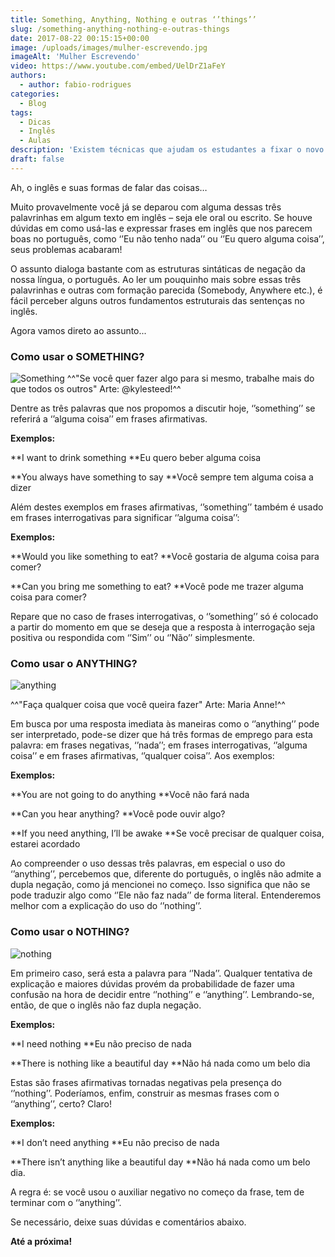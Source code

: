 ```yaml
---
title: Something, Anything, Nothing e outras ‘’things’’
slug: /something-anything-nothing-e-outras-things
date: 2017-08-22 00:15:15+00:00
image: /uploads/images/mulher-escrevendo.jpg
imageAlt: 'Mulher Escrevendo'
video: https://www.youtube.com/embed/UelDrZ1aFeY
authors:
  - author: fabio-rodrigues
categories:
  - Blog
tags:
  - Dicas
  - Inglês
  - Aulas
description: 'Existem técnicas que ajudam os estudantes a fixar o novo vocabulário'
draft: false
---
```


Ah, o inglês e suas formas de falar das coisas…

Muito provavelmente você já se deparou com alguma dessas três palavrinhas em algum texto em inglês – seja ele oral ou escrito. Se houve dúvidas em como usá-las e expressar frases em inglês que nos parecem boas no português, como ‘’Eu não tenho nada’’ ou ‘’Eu quero alguma coisa’’, seus problemas acabaram!

O assunto dialoga bastante com as estruturas sintáticas de negação da nossa língua, o português. Ao ler um pouquinho mais sobre essas três palavrinhas e outras com formação parecida (Somebody, Anywhere etc.), é fácil perceber alguns outros fundamentos estruturais das sentenças no inglês.

Agora vamos direto ao assunto...

### **Como usar o SOMETHING?**

![Something](/uploads/images/something.jpg)
^^"Se você quer fazer algo para si mesmo, trabalhe mais do que todos os outros" Arte: @kylesteed!^^

Dentre as três palavras que nos propomos a discutir hoje, ‘’something’’ se referirá a ‘’alguma coisa’’ em frases afirmativas.

**Exemplos:**

**I want to drink something
**Eu quero beber alguma coisa

**You always have something to say
**Você sempre tem alguma coisa a dizer

Além destes exemplos em frases afirmativas, ‘’something’’ também é usado em frases interrogativas para significar ‘’alguma coisa’’:

**Exemplos:**

**Would you like something to eat?
**Você gostaria de alguma coisa para comer?

**Can you bring me something to eat?
**Você pode me trazer alguma coisa para comer?

Repare que no caso de frases interrogativas, o ‘’something’’ só é colocado a partir do momento em que se deseja que a resposta à interrogação seja positiva ou respondida com ‘’Sim’’ ou ‘’Não’’ simplesmente.

### **Como usar o ANYTHING?**

![anything](/uploads/images/anything.jpg)

^^"Faça qualquer coisa que você queira fazer" Arte: Maria Anne!^^

Em busca por uma resposta imediata às maneiras como o ‘’anything’’ pode ser interpretado, pode-se dizer que há três formas de emprego para esta palavra: em frases negativas, ‘’nada’’; em frases interrogativas, ‘’alguma coisa’’ e em frases afirmativas, ‘’qualquer coisa’’. Aos exemplos:

**Exemplos:**

**You are not going to do anything
**Você não fará nada

**Can you hear anything?
**Você pode ouvir algo?

**If you need anything, I’ll be awake
**Se você precisar de qualquer coisa, estarei acordado

Ao compreender o uso dessas três palavras, em especial o uso do ‘’anything’’, percebemos que, diferente do português, o inglês não admite a dupla negação, como já mencionei no começo. Isso significa que não se pode traduzir algo como ‘’Ele não faz nada’’ de forma literal. Entenderemos melhor com a explicação do uso do ‘’nothing’’.

### **Como usar o NOTHING?**

![nothing](/uploads/images/nothing.jpg)

Em primeiro caso, será esta a palavra para ‘’Nada’’. Qualquer tentativa de explicação e maiores dúvidas provém da probabilidade de fazer uma confusão na hora de decidir entre ‘’nothing’’ e ‘’anything’’. Lembrando-se, então, de que o inglês não faz dupla negação.

**Exemplos:**

**I need nothing
**Eu não preciso de nada

**There is nothing like a beautiful day
**Não há nada como um belo dia

Estas são frases afirmativas tornadas negativas pela presença do ‘’nothing’’. Poderíamos, enfim, construir as mesmas frases com o ‘’anything’’, certo? Claro!

**Exemplos:**

**I don’t need anything
**Eu não preciso de nada

**There isn’t anything like a beautiful day
**Não há nada como um belo dia.

A regra é: se você usou o auxiliar negativo no começo da frase, tem de terminar com o ‘’anything’’.

Se necessário, deixe suas dúvidas e comentários abaixo.

**Até a próxima!**
